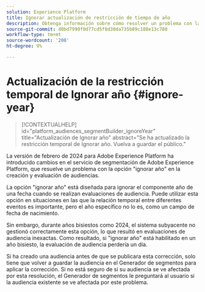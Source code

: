 ```yaml
---
solution: Experience Platform
title: Ignorar actualización de restricción de tiempo de año
description: Obtenga información sobre cómo resolver un problema con la restricción de tiempo de ignorar año.
source-git-commit: d0bd7990f0d77cd5f8d30da735b89c188e13c780
workflow-type: tm+mt
source-wordcount: '208'
ht-degree: 9%

---
```



# Actualización de la restricción temporal de Ignorar año {#ignore-year}

>[!CONTEXTUALHELP]
>id="platform_audiences_segmentBuilder_ignoreYear"
>title="Actualización de Ignorar año"
>abstract="Se ha actualizado la restricción temporal de Ignorar año. Vuelva a guardar el público."

La versión de febrero de 2024 para Adobe Experience Platform ha introducido cambios en el servicio de segmentación de Adobe Experience Platform, que resuelve un problema con la opción &quot;ignorar año&quot; en la creación y evaluación de audiencias.

La opción &quot;ignorar año&quot; está diseñada para ignorar el componente año de una fecha cuando se realizan evaluaciones de audiencia. Puede utilizar esta opción en situaciones en las que la relación temporal entre diferentes eventos es importante, pero el año específico no lo es, como un campo de fecha de nacimiento.

Sin embargo, durante años bisiestos como 2024, el sistema subyacente no gestionó correctamente esta opción, lo que resultó en evaluaciones de audiencia inexactas. Como resultado, si &quot;ignorar año&quot; está habilitado en un año bisiesto, la evaluación de audiencia perdería un día.

Si ha creado una audiencia antes de que se publicara esta corrección, solo tiene que volver a guardar la audiencia en el Generador de segmentos para aplicar la corrección. Si no está seguro de si su audiencia se ve afectada por esta resolución, el Generador de segmentos le preguntará al usuario si la audiencia existente se ve afectada por este problema.
